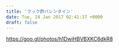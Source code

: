```yaml
---
title: 'クック酢バレンタイン'
date: Tue, 24 Jan 2017 02:41:37 +0000
draft: false
---
```


https://goo.gl/photos/h1DwiHBVBXKC6dkR8